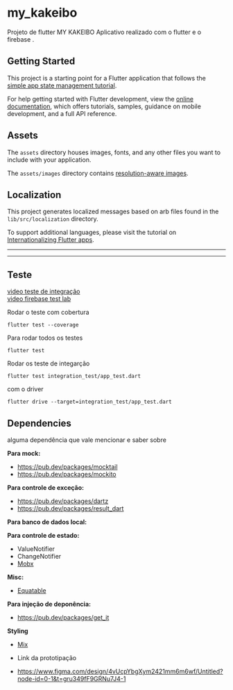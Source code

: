 # my_kakeibo

Projeto de flutter MY KAKEIBO
Aplicativo realizado com o flutter e o firebase .

## Getting Started

This project is a starting point for a Flutter application that follows the
[simple app state management
tutorial](https://flutter.dev/to/state-management-sample).

For help getting started with Flutter development, view the
[online documentation](https://docs.flutter.dev), which offers tutorials,
samples, guidance on mobile development, and a full API reference.

## Assets

The `assets` directory houses images, fonts, and any other files you want to
include with your application.

The `assets/images` directory contains [resolution-aware
images](https://flutter.dev/to/resolution-aware-images).

## Localization

This project generates localized messages based on arb files found in
the `lib/src/localization` directory.

To support additional languages, please visit the tutorial on
[Internationalizing Flutter apps](https://flutter.dev/to/internationalization).


-------
-------


## Teste 
[video teste de integração](https://www.youtube.com/watch?v=GEvNj7uogYE)     
[video firebase test lab](https://www.youtube.com/watch?v=RBoMdhPQX1s&t=150s)

Rodar o teste com cobertura
```
flutter test --coverage
```

Para rodar todos os testes

```console
flutter test
```

Rodar os teste de integarção
```
flutter test integration_test/app_test.dart
```
com o driver
```
flutter drive --target=integration_test/app_test.dart
```

## Dependencies

alguma dependência que vale mencionar e saber sobre

**Para mock:**

- https://pub.dev/packages/mocktail
- https://pub.dev/packages/mockito

**Para controle de exceção:**

- https://pub.dev/packages/dartz
- https://pub.dev/packages/result_dart

**Para banco de dados local:**

**Para controle de estado:**

- ValueNotifier
- ChangeNotifier
- [Mobx](https://pub.dev/packages/mobx)

**Misc:**

- [Equatable](https://pub.dev/packages/equatable)

**Para injeção de deponência:**

- https://pub.dev/packages/get_it

**Styling**
- [Mix](https://www.fluttermix.com)

- Link da prototipação
- https://www.figma.com/design/4vUcpYbgXym2421mm6m6wf/Untitled?node-id=0-1&t=gru349fF9GRNu7J4-1
